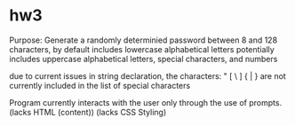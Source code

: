 # hw3

Purpose:
    Generate a randomly determinied password between 8 and 128 characters,
    by default includes lowercase alphabetical letters
    potentially includes uppercase alphabetical letters, special characters, and numbers


due to current issues in string declaration, the characters: " [ \ ] { | }
are not currently included in the list of special characters

Program currently interacts with the user only through the use of prompts.
(lacks HTML (content))
(lacks CSS Styling)
